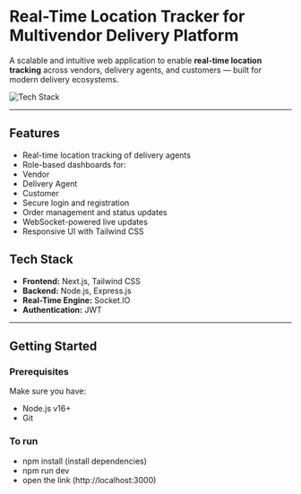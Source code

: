 #  Real-Time Location Tracker for Multivendor Delivery Platform

A scalable and intuitive web application to enable **real-time location tracking** across vendors, delivery agents, and customers — built for modern delivery ecosystems.

![Tech Stack](https://img.shields.io/badge/Tech%20Stack-Next.js%2C%20Node.js%2C%20Socket.IO-informational)

---

## Features

-  Real-time location tracking of delivery agents
-  Role-based dashboards for:
  - Vendor
  - Delivery Agent
  - Customer
- Secure login and registration
-  Order management and status updates
-  WebSocket-powered live updates
-  Responsive UI with Tailwind CSS

## Tech Stack

- **Frontend:** Next.js, Tailwind CSS
- **Backend:** Node.js, Express.js
- **Real-Time Engine:** Socket.IO
- **Authentication:** JWT

---

## Getting Started

### Prerequisites

Make sure you have:

- Node.js v16+
- Git

### To run 
- npm install (install dependencies)
- npm run dev
- open the link (http://localhost:3000)

